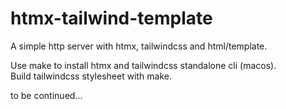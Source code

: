 # htmx-tailwind-template

A simple http server with htmx, tailwindcss and html/template. 

Use make to install htmx and tailwindcss standalone cli (macos).\
Build tailwindcss stylesheet with make. 

to be continued...




